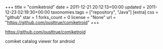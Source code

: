 +++
title = "comiketroid"
date = 2011-12-21 20:12:13+00:00
updated = 2011-12-23 02:19:30+00:00
taxonomies.tags = ["repository", "Java"]
[extra]
css = "github"
star = 1
forks_count = 0
license = "None"
url = "https://github.com/ousttrue/comiketroid"
+++

<https://github.com/ousttrue/comiketroid>

comiket catalog viewer for android
